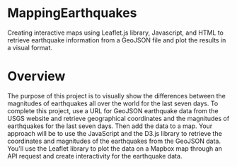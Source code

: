 # MappingEarthquakes
Creating interactive maps using Leaflet.js library, Javascript, and HTML to retrieve earthquake information from a GeoJSON file and plot the results in a visual format.

# Overview

The purpose of this project is to visually show the differences between the magnitudes of earthquakes all over the world for the last seven days. To complete this project, use a URL for GeoJSON earthquake data from the USGS website and retrieve geographical coordinates and the magnitudes of earthquakes for the last seven days. Then add the data to a map. Your approach will be to use the JavaScript and the D3.js library to retrieve the coordinates and magnitudes of the earthquakes from the GeoJSON data. You'll use the Leaflet library to plot the data on a Mapbox map through an API request and create interactivity for the earthquake data.